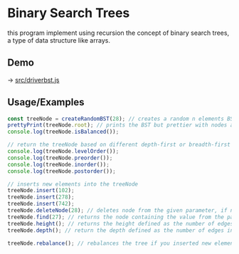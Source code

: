 
# Binary Search Trees

this program implement using recursion the concept of binary search trees, a type of data structure like arrays.

## Demo

-> [src/driverbst.js](https://github.com/Vincent0103/binary-search-tree/blob/main/src/driverbst.js)

## Usage/Examples

```javascript
const treeNode = createRandomBST(28); // creates a random n elements BST tree
prettyPrint(treeNode.root); // prints the BST but prettier with nodes and clear indication of it's childs
console.log(treeNode.isBalanced());

// return the treeNode based on different depth-first or breadth-first level order
console.log(treeNode.levelOrder());
console.log(treeNode.preorder());
console.log(treeNode.inorder());
console.log(treeNode.postorder());

// inserts new elements into the treeNode
treeNode.insert(102);
treeNode.insert(278);
treeNode.insert(742);
treeNode.deleteNode(28); // deletes node from the given parameter, if node isn't present, it deletes nothing
treeNode.find(27); // returns the node containing the value from the parameter else returns null
treeNode.height(); // returns the height defined as the number of edges in longest path from a given node to a leaf node
treeNode.depth(); // return the depth defined as the number of edges in path from a given node to the tree’s root node.

treeNode.rebalance(); // rebalances the tree if you inserted new elements into it

```

